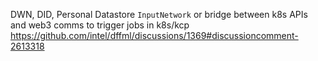 DWN, DID, Personal Datastore `InputNetwork` or bridge between k8s APIs and web3 comms to trigger jobs in k8s/kcp https://github.com/intel/dffml/discussions/1369#discussioncomment-2613318